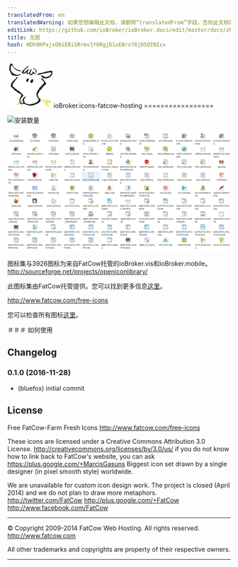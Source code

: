 ```yaml
---
translatedFrom: en
translatedWarning: 如果您想编辑此文档，请删除“translatedFrom”字段，否则此文档将再次自动翻译
editLink: https://github.com/ioBroker/ioBroker.docs/edit/master/docs/zh-cn/adapterref/iobroker.icons-fatcow-hosting/README.md
title: 无题
hash: HDh9KPxjxO0iEBiSRrmv1Y6RgjD1xEBrv78jDSOINIc=
---
```

![商标](../../../en/adapterref/iobroker.icons-fatcow-hosting/admin/icons-fatcow-hosting.png)ioBroker.icons-fatcow-hosting =================

![安装数量](http://iobroker.live/badges/icons-fatcow-hosting-stable.svg)

![preview1](../../../en/adapterref/iobroker.icons-fatcow-hosting/img/preview1.png)

图标集与3926图标为来自FatCow托管的ioBroker.vis和ioBroker.mobile。
http://sourceforge.net/projects/openiconlibrary/

此图标集由FatCow托管提供。您可以找到更多信息[这里](http://www.fatcow.com/free-icons)。

http://www.fatcow.com/free-icons

您可以检查所有图标[这里](ICONLIST.md)。

＃＃＃ 如何使用

## Changelog
### 0.1.0 (2016-11-28)
* (bluefox) initial commit

## License
Free FatCow-Farm Fresh Icons
http://www.fatcow.com/free-icons

These icons are licensed under a Creative Commons Attribution 3.0 License.
http://creativecommons.org/licenses/by/3.0/us/ if you do not know how to link
back to FatCow's website, you can ask https://plus.google.com/+MarcisGasuns
Biggest icon set drawn by a single designer (in pixel smooth style) worldwide.

We are unavailable for custom icon design work. The project is
closed (April 2014) and we do not plan to draw more metaphors.
http://twitter.com/FatCow
http://plus.google.com/+FatCow
http://www.facebook.com/FatCow

---------------------------------------------------------------------------------

© Copyright 2009-2014 FatCow Web Hosting. All rights reserved.
http://www.fatcow.com

All other trademarks and copyrights
are property of their respective owners.

---------------------------------------------------------------------------------